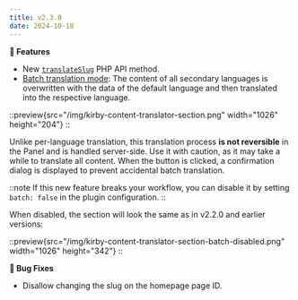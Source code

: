 ```yaml
---
title: v2.3.0
date: 2024-10-18
---
```


**🚀 Features**

- New [`translateSlug`](/docs/content-translator/advanced/php-api#translateslug) PHP API method.
- [Batch translation mode](/docs/content-translator/configuration/section#batch): The content of all secondary languages is overwritten with the data of the default language and then translated into the respective language.

::preview{src="/img/kirby-content-translator-section.png" width="1026" height="204"}
::

Unlike per-language translation, this translation process **is not reversible** in the Panel and is handled server-side. Use it with caution, as it may take a while to translate all content. When the button is clicked, a confirmation dialog is displayed to prevent accidental batch translation.

::note
If this new feature breaks your workflow, you can disable it by setting `batch: false` in the plugin configuration.
::

When disabled, the section will look the same as in v2.2.0 and earlier versions:

::preview{src="/img/kirby-content-translator-section-batch-disabled.png" width="1026" height="342"}
::

**🐞 Bug Fixes**

- Disallow changing the slug on the homepage page ID.

